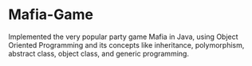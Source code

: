 # Mafia-Game
Implemented the very popular party game Mafia in Java, using Object Oriented Programming and its concepts like inheritance, polymorphism, abstract class, object class, and generic programming.
